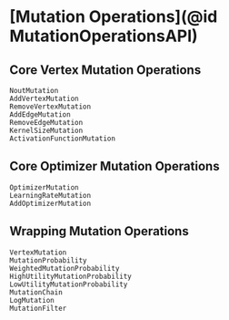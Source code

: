 # [Mutation Operations](@id MutationOperationsAPI)

## Core Vertex Mutation Operations

```@docs
NoutMutation
AddVertexMutation
RemoveVertexMutation
AddEdgeMutation
RemoveEdgeMutation
KernelSizeMutation
ActivationFunctionMutation
```
## Core Optimizer Mutation Operations
```@docs
OptimizerMutation
LearningRateMutation
AddOptimizerMutation
```

## Wrapping Mutation Operations

```@docs
VertexMutation
MutationProbability
WeightedMutationProbability
HighUtilityMutationProbability
LowUtilityMutationProbability
MutationChain
LogMutation
MutationFilter
```


